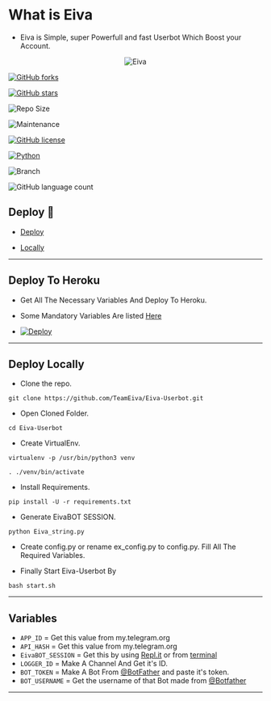 # What is Eiva 
* Eiva is Simple, super Powerfull and fast Userbot Which Boost your Account.


<p align="center">

  <img src="https://telegra.ph/file/01acbca0956904a6102fb.jpg" alt="Eiva">

</p>

[![GitHub forks](https://img.shields.io/github/forks/TeamEiva/EivaBot?&style=flat-square&logo=github)](https://github.com/TeamEiva/EivaBot/fork)

[![GitHub stars](https://img.shields.io/github/stars/TeamEiva/EivaBot?&style=flat-square&logo=github)](https://github.com/TeamEiva/EivaBot/stargazers)

![Repo Size](https://img.shields.io/github/repo-size/TeamEiva/EivaBot?&style=flat-square&logo=github)

![Maintenance](https://img.shields.io/badge/Maintained%3F-yes-green?&style=flat-square)

[![GitHub license](https://img.shields.io/github/license/TeamEiva/EivaBot?&style=flat-square&logo=github)](https://github.com/TeamEiva/EivaBot/blob/master/LICENSE)

[![Python](https://img.shields.io/badge/Python-v3.9-blue)](https://www.python.org/)

![Branch](https://img.shields.io/badge/Branch-Master-orange)

![GitHub language count](https://img.shields.io/github/languages/count/TeamEiva/EivaBot?color=Pink&label=Language&style=flat-square)

## Deploy 🚀

- [Deploy](#Deploy-To-Heroku)

- [Locally](#Deploy-Locally)

------

## Deploy To Heroku

- Get All The Necessary Variables And Deploy To Heroku.

- Some Mandatory Variables Are listed [Here](#Variables)

- [![Deploy](https://www.herokucdn.com/deploy/button.svg)](https://heroku.com/deploy?template=https://github.com/TeamEiva/Eivabot)

------

## Deploy Locally

- Clone the repo. 

`git clone https://github.com/TeamEiva/Eiva-Userbot.git`

- Open Cloned Folder.

`cd Eiva-Userbot`

- Create VirtualEnv.

`virtualenv -p /usr/bin/python3 venv`

`. ./venv/bin/activate`

- Install Requirements.

`pip install -U -r requirements.txt`

- Generate EivaBOT SESSION.

`python Eiva_string.py`

- Create config.py or rename ex_config.py to config.py. Fill All The Required Variables.

- Finally Start Eiva-Userbot By

`bash start.sh`

------

## Variables
- `APP_ID`  =  Get this value from my.telegram.org
- `API_HASH`  =  Get this value from my.telegram.org
- `EivaBOT_SESSION`  =  Get this by using [Repl.it](#Repl) or from [terminal](#Terminal)
- `LOGGER_ID`  =  Make A Channel And Get it's ID.
- `BOT_TOKEN`  =  Make A Bot From [@BotFather](https://t.me/botfather) and paste it's token.
- `BOT_USERNAME`  =  Get the username of that Bot made from [@Botfather](https://t.me/botfather)
------
